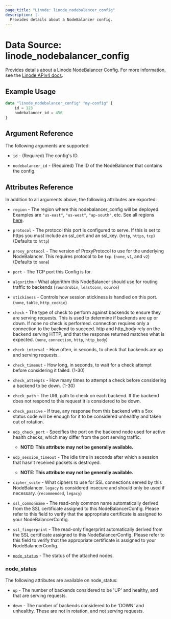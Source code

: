```yaml
---
page_title: "Linode: linode_nodebalancer_config"
description: |-
  Provides details about a NodeBalancer config.
---
```


# Data Source: linode\_nodebalancer_config

Provides details about a Linode NodeBalancer Config.
For more information, see the [Linode APIv4 docs](https://techdocs.akamai.com/linode-api/reference/get-node-balancer-config).

## Example Usage

```terraform
data "linode_nodebalancer_config" "my-config" {
    id = 123
    nodebalancer_id = 456
}
```

## Argument Reference

The following arguments are supported:

* `id` - (Required) The config's ID.

* `nodebalancer_id` - (Required) The ID of the NodeBalancer that contains the config.

## Attributes Reference

In addition to all arguments above, the following attributes are exported:

* `region` - The region where this nodebalancer_config will be deployed.  Examples are `"us-east"`, `"us-west"`, `"ap-south"`, etc. See all regions [here](https://api.linode.com/v4/regions).
  
* `protocol` - The protocol this port is configured to serve. If this is set to https you must include an ssl_cert and an ssl_key. (`http`, `https`, `tcp`) (Defaults to `http`)

* `proxy_protocol` - The version of ProxyProtocol to use for the underlying NodeBalancer. This requires protocol to be `tcp`. (`none`, `v1`, and `v2`) (Defaults to `none`)

* `port` - The TCP port this Config is for.
  
* `algorithm` - What algorithm this NodeBalancer should use for routing traffic to backends (`roundrobin`, `leastconn`, `source`)

* `stickiness` - Controls how session stickiness is handled on this port. (`none`, `table`, `http_cookie`)

* `check` - The type of check to perform against backends to ensure they are serving requests. This is used to determine if backends are up or down. If none no check is performed. connection requires only a connection to the backend to succeed. http and http_body rely on the backend serving HTTP, and that the response returned matches what is expected. (`none`, `connection`, `http`, `http_body`)

* `check_interval` - How often, in seconds, to check that backends are up and serving requests.

* `check_timeout` - How long, in seconds, to wait for a check attempt before considering it failed. (1-30)

* `check_attempts` - How many times to attempt a check before considering a backend to be down. (1-30)

* `check_path` - The URL path to check on each backend. If the backend does not respond to this request it is considered to be down.

* `check_passive` - If true, any response from this backend with a 5xx status code will be enough for it to be considered unhealthy and taken out of rotation.

* `udp_check_port` - Specifies the port on the backend node used for active health checks, which may differ from the port serving traffic.

    * **NOTE: This attribute may not be generally available.**

* `udp_session_timeout` - The idle time in seconds after which a session that hasn’t received packets is destroyed.

    * **NOTE: This attribute may not be generally available.**

* `cipher_suite` - What ciphers to use for SSL connections served by this NodeBalancer. `legacy` is considered insecure and should only be used if necessary. (`recommended`, `legacy`)

* `ssl_commonname` - The read-only common name automatically derived from the SSL certificate assigned to this NodeBalancerConfig. Please refer to this field to verify that the appropriate certificate is assigned to your NodeBalancerConfig.

* `ssl_fingerprint` - The read-only fingerprint automatically derived from the SSL certificate assigned to this NodeBalancerConfig. Please refer to this field to verify that the appropriate certificate is assigned to your NodeBalancerConfig.

* [`node_status`](#node_status) - The status of the attached nodes.

### node_status

The following attributes are available on node_status:

* `up` - The number of backends considered to be 'UP' and healthy, and that are serving requests.

* `down` - The number of backends considered to be 'DOWN' and unhealthy. These are not in rotation, and not serving requests.
